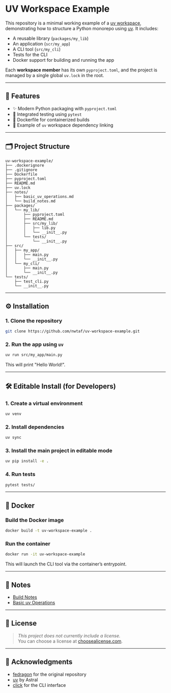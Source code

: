# UV Workspace Example

This repository is a minimal working example of a [uv workspace](https://docs.astral.sh/uv/concepts/projects/workspaces/), demonstrating how to structure a Python monorepo using [uv](https://github.com/astral-sh/uv). It includes:
- A reusable library (`packages/my_lib`)
- An application (`scr/my_app`)
- A CLI tool (`src/my_cli`)
- Tests for the CLI
- Docker support for building and running the app

Each __workspace member__ has its own `pyproject.toml`, and the project is managed by a single global `uv.lock` in the root.

---

## 🚀 Features

- ✨ Modern Python packaging with `pyproject.toml`
- 🧪 Integrated testing using `pytest`
- 🐳 Dockerfile for containerized builds
- 🧱 Example of `uv` workspace dependency linking

---

## 🗂 Project Structure

```
uv-workspace-example/
├── .dockerignore
├── .gitignore
├── Dockerfile
├── pyproject.toml
├── README.md
├── uv.lock
├── notes/
│   ├── basic_uv_operations.md
│   └── build_notes.md
├── packages/
│   └── my_lib/
│       ├── pyproject.toml
│       ├── README.md
│       ├── src/my_lib/
│       │   ├── lib.py
│       │   └── __init__.py
│       └── tests/
│           └── __init__.py
├── src/
│   ├── my_app/
│   │   ├── main.py
│   │   └── __init__.py
│   └── my_cli/
│       ├── main.py
│       └── __init__.py
└── tests/
    ├── test_cli.py
    └── __init__.py
```

---

## ⚙️ Installation

### 1. Clone the repository
```bash
git clone https://github.com/nwtaf/uv-workspace-example.git
```

### 2. Run the app using `uv`
```bash
uv run src/my_app/main.py
```

This will print "Hello World!".

---

## 🛠 Editable Install (for Developers)

### 1. Create a virtual environment
```bash
uv venv
```

### 2. Install dependencies
```bash
uv sync
```

### 3. Install the main project in editable mode
```bash
uv pip install -e .
```

### 4. Run tests
```bash
pytest tests/
```

---

## 🐳 Docker

### Build the Docker image
```bash
docker build -t uv-workspace-example .
```

### Run the container
```bash
docker run -it uv-workspace-example
```

This will launch the CLI tool via the container’s entrypoint.

---

## 📄 Notes

- [Build Notes](notes/build_notes.md)
- [Basic uv Operations](notes/basic_uv_operations.md)

---

## 📜 License

> _This project does not currently include a license._  
> You can choose a license at [choosealicense.com](https://choosealicense.com/).

---

## 🙌 Acknowledgments
- [fedragon](https://github.com/fedragon/uv-workspace-example.git) for the original repository
- [uv](https://github.com/astral-sh/uv) by Astral
- [click](https://click.palletsprojects.com/) for the CLI interface
